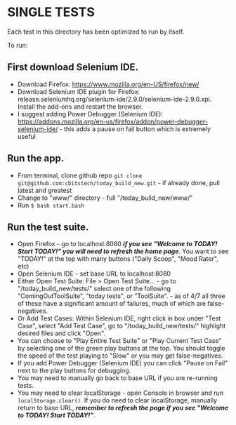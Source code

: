 SINGLE TESTS
============

Each test in this directory has been optimized to run by itself.

To run:

## First download Selenium IDE.

* Download Firefox: https://www.mozilla.org/en-US/firefox/new/
* Download Selenium IDE plugin for Firefox: release.seleniumhq.org/selenium-ide/2.9.0/selenium-ide-2.9.0.xpi. Install the add-ons and restart the browser. 
* I suggest adding Power Debugger (Selenium IDE): https://addons.mozilla.org/en-us/firefox/addon/power-debugger-selenium-ide/ - this adds a pause on fail button which is extremely useful


## Run the app.

* From terminal, clone github repo `git clone git@github.com:cbitstech/today_build_new.git` - if already done, pull latest and greatest
* Change to "www/" directory - full "/today_build_new/www/"
* Run `$ bash start.bash`


## Run the test suite.

* Open Firefox - go to localhost:8080 ***if you see "Welcome to TODAY! Start TODAY!" you will need to refresh the home page***. You want to see "TODAY!" at the top with many buttons ("Daily Scoop", "Mood Rater", etc)
* Open Selenium IDE - set base URL to localhost:8080
* Either Open Test Suite: File > Open Test Suite... - go to "/today_build_new/tests/" select one of the following "ComingOutToolSuite", "today tests", or "ToolSuite". - as of 4/7 all three of these have a significant amount of failures, much of which are false-negatives. 
* Or Add Test Cases: Within Selenium IDE, right click in box under "Test Case", select "Add Test Case", go to "/today_build_new/tests/" highlight desired files and click "Open". 
* You can choose to "Play Entire Test Suite" or "Play Current Test Case" by selecting one of the green play buttons at the top. You should toggle the speed of the test playing to "Slow" or you may get false-negatives.
* If you add Power Debugger (Selenium IDE) you can click "Pause on Fail" next to the play buttons for debugging. 
* You may need to manually go back to base URL if you are re-running tests.
* You may need to clear localStorage - open Console in browser and run `localStorage.clear()`. If you do need to clear localStorage, manually return to base URL, ***remember to refresh the page if you see "Welcome to TODAY! Start TODAY!"***.
